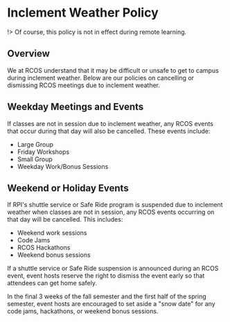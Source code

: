# Inclement Weather Policy

!> Of course, this policy is not in effect during remote learning.

## Overview

We at RCOS understand that it may be difficult or unsafe to get to campus during inclement weather. Below are our policies on cancelling or dismissing RCOS meetings due to inclement weather.

## Weekday Meetings and Events
If classes are not in session due to inclement weather, any RCOS events that occur during that day will also be cancelled. These events include:
- Large Group
- Friday Workshops
- Small Group
- Weekday Work/Bonus Sessions

<!-- > TODO: if large group is cancelled, should we postpone large group to next Friday or simply cancel and have the next large group be next month? Ideally if we postpone, we shouldn't postpone the same large group more than once -->

## Weekend or Holiday Events

If RPI's shuttle service or Safe Ride program is suspended due to inclement weather when classes are not in session, any RCOS events occurring on that day will be cancelled. This includes:
- Weekend work sessions
- Code Jams
- RCOS Hackathons
- Weekend bonus sessions

If a shuttle service or Safe Ride suspension is announced during an RCOS event, event hosts reserve the right to dismiss the event early so that attendees can get home safely.

In the final 3 weeks of the fall semester and the first half of the spring semester, event hosts are encouraged to set aside a "snow date" for any code jams, hackathons, or weekend bonus sessions.